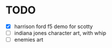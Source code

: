 # TODO

- [x] harrison ford f5 demo for scotty
- [ ] indiana jones character art, with whip
- [ ] enemies art
